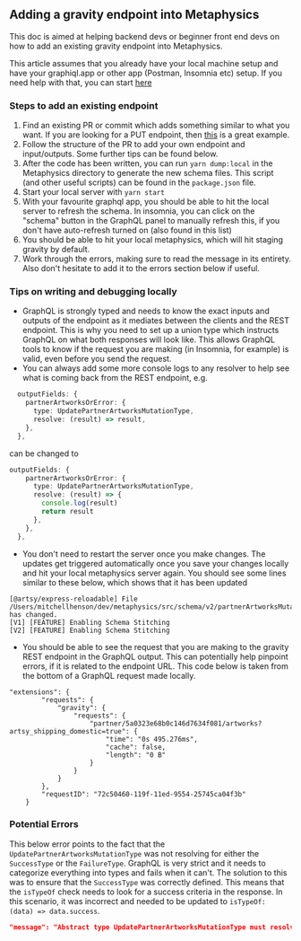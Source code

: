 ## Adding a gravity endpoint into Metaphysics

This doc is aimed at helping backend devs or beginner front end devs on how to add an existing gravity endpoint into Metaphysics.

This article assumes that you already have your local machine setup and have your graphiql.app or other app (Postman, Insomnia etc) setup. If you need help with that, you can start [here](https://github.com/artsy/metaphysics#setting-up-your-local-graphiql)

### Steps to add an existing endpoint

1. Find an existing PR or commit which adds something similar to what you want. If you are looking for a PUT endpoint, then [this](https://github.com/artsy/metaphysics/commit/987b21f501bb3483d196720d4a252c25b704352e) is a great example.
1. Follow the structure of the PR to add your own endpoint and input/outputs. Some further tips can be found below.
1. After the code has been written, you can run `yarn dump:local` in the Metaphysics directory to generate the new schema files. This script (and other useful scripts) can be found in the `package.json` file.
1. Start your local server with `yarn start`
1. With your favourite graphql app, you should be able to hit the local server to refresh the schema. In insomnia, you can click on the "schema" button in the GraphQL panel to manually refresh this, if you don't have auto-refresh turned on (also found in this list)
1. You should be able to hit your local metaphysics, which will hit staging gravity by default.
1. Work through the errors, making sure to read the message in its entirety. Also don't hesitate to add it to the errors section below if useful.

### Tips on writing and debugging locally

- GraphQL is strongly typed and needs to know the exact inputs and outputs of the endpoint as it mediates between the clients and the REST endpoint. This is why you need to set up a union type which instructs GraphQL on what both responses will look like. This allows GraphQL tools to know if the request you are making (in Insomnia, for example) is valid, even before you send the request.
- You can always add some more console logs to any resolver to help see what is coming back from the REST endpoint, e.g.

```typescript
  outputFields: {
    partnerArtworksOrError: {
      type: UpdatePartnerArtworksMutationType,
      resolve: (result) => result,
    },
  },
```

can be changed to

```typescript
outputFields: {
    partnerArtworksOrError: {
      type: UpdatePartnerArtworksMutationType,
      resolve: (result) => {
        console.log(result)
        return result
      },
    },
  },
```

- You don't need to restart the server once you make changes. The updates get triggered automatically once you save your changes locally and hit your local metaphysics server again. You should see some lines similar to these below, which shows that it has been updated

```
[@artsy/express-reloadable] File /Users/mitchellhenson/dev/metaphysics/src/schema/v2/partnerArtworksMutation.ts has changed.
[V1] [FEATURE] Enabling Schema Stitching
[V2] [FEATURE] Enabling Schema Stitching
```

- You should be able to see the request that you are making to the gravity REST endpoint in the GraphQL output. This can potentially help pinpoint errors, if it is related to the endpoint URL. This code below is taken from the bottom of a GraphQL request made locally.

```
"extensions": {
		"requests": {
			"gravity": {
				"requests": {
					"partner/5a0323e68b0c146d7634f081/artworks?artsy_shipping_domestic=true": {
						"time": "0s 495.276ms",
						"cache": false,
						"length": "0 B"
					}
				}
			}
		},
		"requestID": "72c50460-119f-11ed-9554-25745ca04f3b"
	}
```

### Potential Errors

This below error points to the fact that the `UpdatePartnerArtworksMutationType` was not resolving for either the `SuccessType` or the `FailureType`. GraphQL is very strict and it needs to categorize everything into types and fails when it can't. The solution to this was to ensure that the `SuccessType` was correctly defined. This means that the `isTypeOf` check needs to look for a success criteria in the response. In this scenario, it was incorrect and needed to be updated to `isTypeOf: (data) => data.success`.

```json
"message": "Abstract type UpdatePartnerArtworksMutationType must resolve to an Object type at runtime for field UpdatePartnerArtworksMutationPayload.partnerArtworksRequestOrError with value { success: 0, errors: { count: 4, ids: [Array] }, clientMutationId: undefined }, received \"undefined\". Either the UpdatePartnerArtworksMutationType type should provide a \"resolveType\" function or each possible type should provide an \"isTypeOf\" function.",
```
